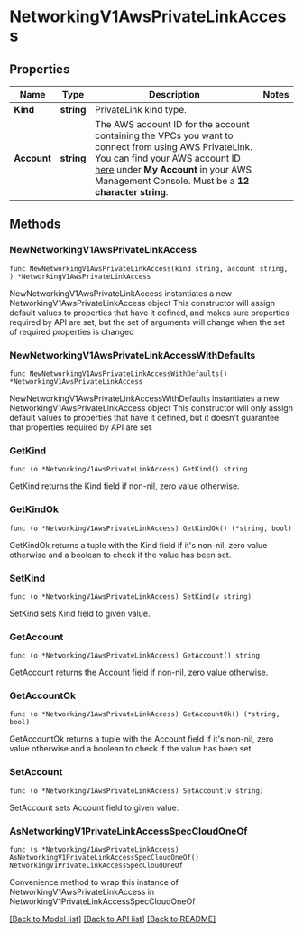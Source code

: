 # NetworkingV1AwsPrivateLinkAccess

## Properties

Name | Type | Description | Notes
------------ | ------------- | ------------- | -------------
**Kind** | **string** | PrivateLink kind type. | 
**Account** | **string** | The AWS account ID for the account containing the VPCs you want to connect from using AWS PrivateLink. You can find your AWS account ID [here](https://console.aws.amazon.com/billing/home?#/account) under **My Account** in your AWS Management Console. Must be a **12 character string**.  | 

## Methods

### NewNetworkingV1AwsPrivateLinkAccess

`func NewNetworkingV1AwsPrivateLinkAccess(kind string, account string, ) *NetworkingV1AwsPrivateLinkAccess`

NewNetworkingV1AwsPrivateLinkAccess instantiates a new NetworkingV1AwsPrivateLinkAccess object
This constructor will assign default values to properties that have it defined,
and makes sure properties required by API are set, but the set of arguments
will change when the set of required properties is changed

### NewNetworkingV1AwsPrivateLinkAccessWithDefaults

`func NewNetworkingV1AwsPrivateLinkAccessWithDefaults() *NetworkingV1AwsPrivateLinkAccess`

NewNetworkingV1AwsPrivateLinkAccessWithDefaults instantiates a new NetworkingV1AwsPrivateLinkAccess object
This constructor will only assign default values to properties that have it defined,
but it doesn't guarantee that properties required by API are set

### GetKind

`func (o *NetworkingV1AwsPrivateLinkAccess) GetKind() string`

GetKind returns the Kind field if non-nil, zero value otherwise.

### GetKindOk

`func (o *NetworkingV1AwsPrivateLinkAccess) GetKindOk() (*string, bool)`

GetKindOk returns a tuple with the Kind field if it's non-nil, zero value otherwise
and a boolean to check if the value has been set.

### SetKind

`func (o *NetworkingV1AwsPrivateLinkAccess) SetKind(v string)`

SetKind sets Kind field to given value.


### GetAccount

`func (o *NetworkingV1AwsPrivateLinkAccess) GetAccount() string`

GetAccount returns the Account field if non-nil, zero value otherwise.

### GetAccountOk

`func (o *NetworkingV1AwsPrivateLinkAccess) GetAccountOk() (*string, bool)`

GetAccountOk returns a tuple with the Account field if it's non-nil, zero value otherwise
and a boolean to check if the value has been set.

### SetAccount

`func (o *NetworkingV1AwsPrivateLinkAccess) SetAccount(v string)`

SetAccount sets Account field to given value.



### AsNetworkingV1PrivateLinkAccessSpecCloudOneOf

`func (s *NetworkingV1AwsPrivateLinkAccess) AsNetworkingV1PrivateLinkAccessSpecCloudOneOf() NetworkingV1PrivateLinkAccessSpecCloudOneOf`

Convenience method to wrap this instance of NetworkingV1AwsPrivateLinkAccess in NetworkingV1PrivateLinkAccessSpecCloudOneOf

[[Back to Model list]](../README.md#documentation-for-models) [[Back to API list]](../README.md#documentation-for-api-endpoints) [[Back to README]](../README.md)


